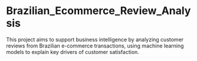 # Brazilian_Ecommerce_Review_Analysis
This project aims to support business intelligence by analyzing customer reviews from Brazilian e-commerce transactions, using machine learning models to explain key drivers of customer satisfaction.
